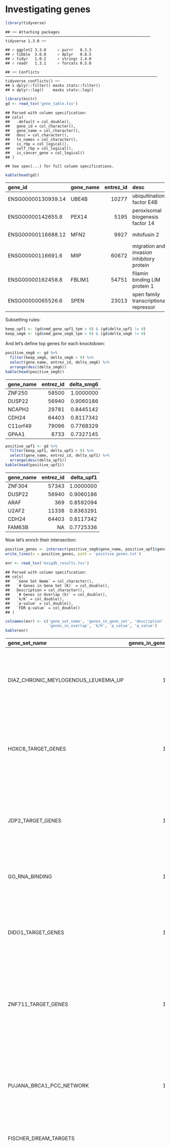 Investigating genes
================

``` r
library(tidyverse)
```

    ## ── Attaching packages ──────────────────────────────────────────────────────────────── tidyverse 1.3.0 ──

    ## ✓ ggplot2 3.3.0     ✓ purrr   0.3.3
    ## ✓ tibble  3.0.0     ✓ dplyr   0.8.5
    ## ✓ tidyr   1.0.2     ✓ stringr 1.4.0
    ## ✓ readr   1.3.1     ✓ forcats 0.5.0

    ## ── Conflicts ─────────────────────────────────────────────────────────────────── tidyverse_conflicts() ──
    ## x dplyr::filter() masks stats::filter()
    ## x dplyr::lag()    masks stats::lag()

``` r
library(knitr)
gd <- read_tsv('gene_table.tsv')
```

    ## Parsed with column specification:
    ## cols(
    ##   .default = col_double(),
    ##   gene_id = col_character(),
    ##   gene_name = col_character(),
    ##   desc = col_character(),
    ##   tx_names = col_character(),
    ##   is_rbp = col_logical(),
    ##   self_rbp = col_logical(),
    ##   is_cancer_gene = col_logical()
    ## )

    ## See spec(...) for full column specifications.

``` r
kable(head(gd))
```

| gene\_id           | gene\_name | entrez\_id | desc                                      | tx\_names                                               | is\_rbp | self\_rbp | is\_cancer\_gene | uorf\_tx\_number | all\_tx\_number | max\_uorf\_kozak\_score | max\_main\_kozak\_score | diff\_score | delta\_smg6 | delta\_upf1 | delta\_KD | nmd\_gene\_control\_tpm | nmd\_gene\_smg6\_tpm | nmd\_gene\_upf1\_tpm | nmd\_uorf\_tx\_control\_tpm | nmd\_uorf\_tx\_smg6\_tpm | nmd\_uorf\_tx\_upf1\_tpm | nmd\_frac\_control | nmd\_frac\_smg6 | nmd\_frac\_upf1 | kd\_gene\_control\_tpm | kd\_gene\_knockdown\_tpm | kd\_uorf\_tx\_control\_tpm | kd\_uorf\_tx\_knockdown\_tpm | kd\_frac\_control | kd\_frac\_knockdown |
| :----------------- | :--------- | ---------: | :---------------------------------------- | :------------------------------------------------------ | :------ | :-------- | :--------------- | ---------------: | --------------: | ----------------------: | ----------------------: | ----------: | ----------: | ----------: | --------: | ----------------------: | -------------------: | -------------------: | --------------------------: | -----------------------: | -----------------------: | -----------------: | --------------: | --------------: | ---------------------: | -----------------------: | -------------------------: | ---------------------------: | ----------------: | ------------------: |
| ENSG00000130939.14 | UBE4B      |      10277 | ubiquitination factor E4B                 | ENST00000377157.3                                       | FALSE   | FALSE     | FALSE            |                1 |               1 |               0.6545584 |               0.8852467 | \-0.2306883 |   0.0000000 |   0.0000000 |        NA |                4.803850 |             6.320538 |             6.534992 |                    4.803850 |                 6.320538 |                 6.534992 |          1.0000000 |               1 |       1.0000000 |                     NA |                       NA |                         NA |                           NA |                NA |                  NA |
| ENSG00000142655.8  | PEX14      |       5195 | peroxisomal biogenesis factor 14          | ENST00000356607.4, ENST00000538836.1                    | FALSE   | FALSE     | FALSE            |                1 |               2 |               0.2319045 |               0.9486953 | \-0.7167908 |   0.0921739 | \-0.0166423 |        NA |               40.879122 |            35.921655 |            32.434899 |                   37.111135 |                35.921655 |                28.905457 |          0.9078261 |               1 |       0.8911838 |                     NA |                       NA |                         NA |                           NA |                NA |                  NA |
| ENSG00000116688.12 | MFN2       |       9927 | mitofusin 2                               | ENST00000444836.1, ENST00000235329.5                    | FALSE   | FALSE     | FALSE            |                2 |               2 |               0.6875880 |               0.9102993 | \-0.2227113 |   0.0000000 |   0.0000000 |        NA |               24.696599 |            21.861144 |            29.798380 |                   24.696599 |                21.861144 |                29.798380 |          1.0000000 |               1 |       1.0000000 |                     NA |                       NA |                         NA |                           NA |                NA |                  NA |
| ENSG00000116691.6  | MIIP       |      60672 | migration and invasion inhibitory protein | ENST00000235332.4, ENST00000436478.2                    | FALSE   | FALSE     | FALSE            |                1 |               2 |               0.2894018 |               0.9500326 | \-0.6606308 |   0.0000000 | \-0.7060178 |        NA |                1.627398 |             2.532337 |             8.175462 |                    1.627398 |                 2.532337 |                 2.403440 |          1.0000000 |               1 |       0.2939822 |                     NA |                       NA |                         NA |                           NA |                NA |                  NA |
| ENSG00000162458.8  | FBLIM1     |      54751 | filamin binding LIM protein 1             | ENST00000375766.3, ENST00000400773.1, ENST00000441801.2 | FALSE   | FALSE     | FALSE            |                3 |               3 |               0.6651838 |               0.9545771 | \-0.2893932 |   0.0000000 |   0.0000000 |        NA |                0.564319 |             1.249094 |             0.838407 |                    0.564319 |                 1.249094 |                 0.838407 |          1.0000000 |               1 |       1.0000000 |                     NA |                       NA |                         NA |                           NA |                NA |                  NA |
| ENSG00000065526.6  | SPEN       |      23013 | spen family transcriptional repressor     | ENST00000375759.3                                       | TRUE    | FALSE     | TRUE             |                1 |               1 |               0.9256631 |               0.9637119 | \-0.0380489 |   0.0000000 |   0.0000000 |        NA |                5.375528 |             4.599448 |             6.179964 |                    5.375528 |                 4.599448 |                 6.179964 |          1.0000000 |               1 |       1.0000000 |                     NA |                       NA |                         NA |                           NA |                NA |                  NA |

Subsetting rules:

``` r
keep_upf1 <- (gd$nmd_gene_upf1_tpm > 0) & (gd$delta_upf1 != 0)
keep_smg6 <- (gd$nmd_gene_smg6_tpm > 0) & (gd$delta_smg6 != 0)
```

And let’s define top genes for each knockdown:

``` r
positive_smg6 <- gd %>%
  filter(keep_smg6, delta_smg6 > 0) %>% 
  select(gene_name, entrez_id, delta_smg6) %>% 
  arrange(desc(delta_smg6))
kable(head(positive_smg6))
```

| gene\_name | entrez\_id | delta\_smg6 |
| :--------- | ---------: | ----------: |
| ZNF250     |      58500 |   1.0000000 |
| DUSP22     |      56940 |   0.9060186 |
| NCAPH2     |      29781 |   0.8445142 |
| CDH24      |      64403 |   0.8117342 |
| C11orf49   |      79096 |   0.7768329 |
| GPAA1      |       8733 |   0.7327145 |

``` r
positive_upf1 <- gd %>%
  filter(keep_upf1, delta_upf1 > 0) %>% 
  select(gene_name, entrez_id, delta_upf1) %>% 
  arrange(desc(delta_upf1))
kable(head(positive_upf1))
```

| gene\_name | entrez\_id | delta\_upf1 |
| :--------- | ---------: | ----------: |
| ZNF304     |      57343 |   1.0000000 |
| DUSP22     |      56940 |   0.9060186 |
| ARAF       |        369 |   0.8592094 |
| U2AF2      |      11338 |   0.8363291 |
| CDH24      |      64403 |   0.8117342 |
| FAM63B     |         NA |   0.7725336 |

Now let’s enrich their
intersection:

``` r
positive_genes <- intersect(positive_smg6$gene_name, positive_upf1$gene_name)
write_lines(x = positive_genes, path = 'positive_genes.txt')
```

``` r
enr <- read_tsv('msigdb_results.tsv')
```

    ## Parsed with column specification:
    ## cols(
    ##   `Gene Set Name` = col_character(),
    ##   `# Genes in Gene Set (K)` = col_double(),
    ##   Description = col_character(),
    ##   `# Genes in Overlap (k)` = col_double(),
    ##   `k/K` = col_double(),
    ##   `p-value` = col_double(),
    ##   `FDR q-value` = col_double()
    ## )

``` r
colnames(enr) <- c('gene_set_name', 'genes_in_gene_set', 'description',
                   'genes_in_overlap', 'k/K', 'p_value', 'q_value')
kable(enr)
```

| gene\_set\_name                          | genes\_in\_gene\_set | description                                                                                                                                                                                                                                                                                                                                                                                                                                                                                                                                                                                                                                                                | genes\_in\_overlap |    k/K | p\_value | q\_value |
| :--------------------------------------- | -------------------: | :------------------------------------------------------------------------------------------------------------------------------------------------------------------------------------------------------------------------------------------------------------------------------------------------------------------------------------------------------------------------------------------------------------------------------------------------------------------------------------------------------------------------------------------------------------------------------------------------------------------------------------------------------------------------- | -----------------: | -----: | -------: | -------: |
| DIAZ\_CHRONIC\_MEYLOGENOUS\_LEUKEMIA\_UP |                 1399 | Genes up-regulated in CD34+ \[GeneID=947\] cells isolated from bone marrow of CML (chronic myelogenous leukemia) patients, compared to those from normal donors.                                                                                                                                                                                                                                                                                                                                                                                                                                                                                                           |                 56 | 0.0400 |        0 |        0 |
| HOXC6\_TARGET\_GENES                     |                 1171 | Genes containing one or more binding sites for UniProt:P09630 (HOXC6) in their promoter region (TSS -1000,+100 bp) as identified by GTRD version 19.10 ChIP-seq harmonization.                                                                                                                                                                                                                                                                                                                                                                                                                                                                                             |                 46 | 0.0393 |        0 |        0 |
| JDP2\_TARGET\_GENES                      |                 1880 | Genes containing one or more binding sites for UniProt:Q8WYK2 (JDP2) in their promoter region (TSS -1000,+100 bp) as identified by GTRD version 19.10 ChIP-seq harmonization.                                                                                                                                                                                                                                                                                                                                                                                                                                                                                              |                 56 | 0.0298 |        0 |        0 |
| GO\_RNA\_BINDING                         |                 1901 | Interacting selectively and non-covalently with an RNA molecule or a portion thereof. \[GOC:jl, GOC:mah\]                                                                                                                                                                                                                                                                                                                                                                                                                                                                                                                                                                  |                 56 | 0.0295 |        0 |        0 |
| DIDO1\_TARGET\_GENES                     |                 1587 | Genes containing one or more binding sites for UniProt:Q9BTC0 (DIDO1) in their promoter region (TSS -1000,+100 bp) as identified by GTRD version 19.10 ChIP-seq harmonization.                                                                                                                                                                                                                                                                                                                                                                                                                                                                                             |                 51 | 0.0321 |        0 |        0 |
| ZNF711\_TARGET\_GENES                    |                 1678 | Genes containing one or more binding sites for UniProt:Q9Y462 (ZNF711) in their promoter region (TSS -1000,+100 bp) as identified by GTRD version 19.10 ChIP-seq harmonization.                                                                                                                                                                                                                                                                                                                                                                                                                                                                                            |                 52 | 0.0310 |        0 |        0 |
| PUJANA\_BRCA1\_PCC\_NETWORK              |                 1627 | Genes constituting the BRCA1-PCC network of transcripts whose expression positively correlated (Pearson correlation coefficient, PCC \>= 0.4) with that of BRCA1 \[GeneID=672\] across a compendium of normal tissues.                                                                                                                                                                                                                                                                                                                                                                                                                                                     |                 51 | 0.0313 |        0 |        0 |
| FISCHER\_DREAM\_TARGETS                  |                  967 | Target genes of the DREAM complex.                                                                                                                                                                                                                                                                                                                                                                                                                                                                                                                                                                                                                                         |                 40 | 0.0414 |        0 |        0 |
| GO\_NUCLEOLUS                            |                  914 | A small, dense body one or more of which are present in the nucleus of eukaryotic cells. It is rich in RNA and protein, is not bounded by a limiting membrane, and is not seen during mitosis. Its prime function is the transcription of the nucleolar DNA into 45S ribosomal-precursor RNA, the processing of this RNA into 5.8S, 18S, and 28S components of ribosomal RNA, and the association of these components with 5S RNA and proteins synthesized outside the nucleolus. This association results in the formation of ribonucleoprotein precursors; these pass into the cytoplasm and mature into the 40S and 60S subunits of the ribosome. \[<ISBN:0198506732>\] |                 39 | 0.0427 |        0 |        0 |
| GRYDER\_PAX3FOXO1\_ENHANCERS\_IN\_TADS   |                 1009 | Expressed genes (FPKM\>1) associated with high-confidence PAX3-FOXO1 sites with enhancers in primary tumors and cell lines, restricted to those within topological domain boundaries                                                                                                                                                                                                                                                                                                                                                                                                                                                                                       |                 40 | 0.0396 |        0 |        0 |
| DBP\_TARGET\_GENES                       |                 1430 | Genes containing one or more binding sites for UniProt:Q10586 (DBP) in their promoter region (TSS -1000,+100 bp) as identified by GTRD version 19.10 ChIP-seq harmonization.                                                                                                                                                                                                                                                                                                                                                                                                                                                                                               |                 47 | 0.0329 |        0 |        0 |
| CAIRO\_HEPATOBLASTOMA\_CLASSES\_UP       |                  611 | Genes up-regulated in robust Cluster 2 (rC2) of hepatoblastoma samples compared to those in the robust Cluster 1 (rC1).                                                                                                                                                                                                                                                                                                                                                                                                                                                                                                                                                    |                 32 | 0.0524 |        0 |        0 |
| MORC2\_TARGET\_GENES                     |                 1989 | Genes containing one or more binding sites for UniProt:Q9Y6X9 (MORC2) in their promoter region (TSS -1000,+100 bp) as identified by GTRD version 19.10 ChIP-seq harmonization.                                                                                                                                                                                                                                                                                                                                                                                                                                                                                             |                 55 | 0.0277 |        0 |        0 |
| MTA1\_TARGET\_GENES                      |                 1993 | Genes containing one or more binding sites for UniProt:Q13330 (MTA1) in their promoter region (TSS -1000,+100 bp) as identified by GTRD version 19.10 ChIP-seq harmonization.                                                                                                                                                                                                                                                                                                                                                                                                                                                                                              |                 55 | 0.0276 |        0 |        0 |
| PRDM6\_TARGET\_GENES                     |                 1861 | Genes containing one or more binding sites for UniProt:Q9NQX0 (PRDM6) in their promoter region (TSS -1000,+100 bp) as identified by GTRD version 19.10 ChIP-seq harmonization.                                                                                                                                                                                                                                                                                                                                                                                                                                                                                             |                 53 | 0.0285 |        0 |        0 |
| ZNF407\_TARGET\_GENES                    |                 1879 | Genes containing one or more binding sites for UniProt:Q9C0G0 (ZNF407) in their promoter region (TSS -1000,+100 bp) as identified by GTRD version 19.10 ChIP-seq harmonization.                                                                                                                                                                                                                                                                                                                                                                                                                                                                                            |                 53 | 0.0282 |        0 |        0 |
| E2F2\_TARGET\_GENES                      |                 1445 | Genes containing one or more binding sites for UniProt:Q14209 (E2F2) in their promoter region (TSS -1000,+100 bp) as identified by GTRD version 19.10 ChIP-seq harmonization.                                                                                                                                                                                                                                                                                                                                                                                                                                                                                              |                 46 | 0.0318 |        0 |        0 |
| SCGGAAGY\_ELK1\_02                       |                 1234 | Genes having at least one occurence of the highly conserved motif M3 SCGGAAGY sites. The motif matches transcription factor binding site V$ELK1\_02 (v7.4 TRANSFAC).                                                                                                                                                                                                                                                                                                                                                                                                                                                                                                       |                 42 | 0.0340 |        0 |        0 |
| SALL4\_TARGET\_GENES                     |                 1793 | Genes containing one or more binding sites for UniProt:Q9UJQ4 (SALL4) in their promoter region (TSS -1000,+100 bp) as identified by GTRD version 19.10 ChIP-seq harmonization.                                                                                                                                                                                                                                                                                                                                                                                                                                                                                             |                 50 | 0.0279 |        0 |        0 |
| ZFP69B\_TARGET\_GENES                    |                 1998 | Genes containing one or more binding sites for UniProt:Q9UJL9 (ZFP69B) in their promoter region (TSS -1000,+100 bp) as identified by GTRD version 19.10 ChIP-seq harmonization.                                                                                                                                                                                                                                                                                                                                                                                                                                                                                            |                 52 | 0.0260 |        0 |        0 |

``` r
ggplot(data = enr,
       mapping = aes(
         x = genes_in_overlap,
         y = gene_set_name,
         fill = q_value
       )) +
  geom_col()
```

![](genes_plots_files/figure-gfm/unnamed-chunk-8-1.png)<!-- -->

``` r
library(ggrepel)
```

``` r
ggplot(
  data = gd[keep_upf1 & gd$is_rbp, ],
  mapping = aes(
    x = log10(nmd_gene_upf1_tpm / nmd_gene_control_tpm),
    y = delta_upf1,
    color = self_rbp,
    label = gene_name
  )
) + 
  geom_point(size = 0.75) + ggtitle('UPF1') +
  geom_label_repel(
    data = gd[keep_upf1 & gd$is_rbp & gd$delta_upf1 > 0.1, ],
    mapping = aes(
      x = log10(nmd_gene_upf1_tpm / nmd_gene_control_tpm),
      y = delta_upf1,
      label = gene_name
    ),
    size = 3
  ) +
  geom_hline(yintercept = 0.1, size = 0.1) +
  xlab('logFC(gene)') + ylab('Delta')
```

![](genes_plots_files/figure-gfm/unnamed-chunk-10-1.png)<!-- -->

``` r
ggplot(
  data = gd[keep_smg6 & gd$is_rbp, ],
  mapping = aes(
    x = log10(nmd_gene_smg6_tpm / nmd_gene_control_tpm),
    y = delta_smg6,
    color = self_rbp,
    label = gene_name
  )
) + 
  geom_point(size = 0.75) + ggtitle('SMG6') +
  geom_label_repel(
    data = gd[keep_smg6 & gd$is_rbp & gd$delta_smg6 > 0.1, ],
    mapping = aes(
      x = log10(nmd_gene_smg6_tpm / nmd_gene_control_tpm),
      y = delta_smg6,
      label = gene_name
    ),
    size = 3
  ) +
  geom_hline(yintercept = 0.1, size = 0.1) +
  xlab('logFC(gene)') + ylab('Delta')
```

![](genes_plots_files/figure-gfm/unnamed-chunk-11-1.png)<!-- -->

``` r
ggplot(
  data = gd[keep_upf1 & !is.na(gd$diff_score), ],
  mapping = aes(
    x = diff_score,
    y = delta_upf1,
  )
) + geom_point(size = 0.75) + ggtitle('Delta (UPF1) vs Kozak') +
  xlab('Kozak score difference') + ylab('Delta')
```

![](genes_plots_files/figure-gfm/unnamed-chunk-12-1.png)<!-- -->

``` r
ggplot(
  data = gd[keep_upf1 & !is.na(gd$diff_score) & gd$diff_score > 0 & gd$is_rbp, ],
  mapping = aes(
    x = diff_score,
    y = delta_upf1,
    color = self_rbp,
    label = gene_name
  )
) + geom_point(size = 0.75) + ggtitle('Delta (UPF1) vs Kozak (RBP genes only)') +
  xlab('Kozak score difference') + ylab('Delta') +
  geom_label_repel()
```

![](genes_plots_files/figure-gfm/unnamed-chunk-13-1.png)<!-- -->

``` r
ggplot(
  data = gd[!is.na(gd$delta_KD) & gd$delta_KD != 0, ],
  mapping = aes(
    x = log10(kd_gene_knockdown_tpm / kd_gene_control_tpm),
    y = delta_KD,
    color = self_rbp,
    label = gene_name
  )
) + geom_point() + ggtitle('shRNA KD') +
  xlab('logFC(gene)') + ylab('Delta for KD') + geom_label_repel()
```

![](genes_plots_files/figure-gfm/unnamed-chunk-14-1.png)<!-- -->
